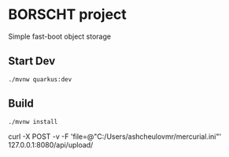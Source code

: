 # BORSCHT project

Simple fast-boot object storage

## Start Dev

```shell script
./mvnw quarkus:dev
```

## Build 

```shell script
./mvnw install
```

curl -X POST -v -F 'file=@\"C:/Users/ashcheulovmr/mercurial.ini\"' 127.0.0.1:8080/api/upload/